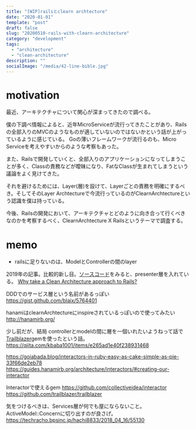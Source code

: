 ```yaml
---
title: "[WIP]railsとclearn archtecture"
date: "2020-01-01"
template: "post"
draft: false
slug: "20200510-rails-with-clearn-architecture"
category: "development"
tags:
  - "architecture"
  - "clean-architecture"
description: ""
socialImage: "/media/42-line-bible.jpg"
---
```


# motivation
最近、アーキテクチャについて関心が深まってきたので調べる。

僕の下調べ情報によると、近年MicroServiceが流行ってきたことがあり、Rails の全部入りのMVCのようなものが適していないのではないかという話が上がっているように感じている。
Goの薄いフレームワークが流行るのも、Micro Serviceを考えやすいからのような考察もあった。

また、Railsで開発していくと、全部入りのアプリケーションになってしまうことが多く、Classの責務などが曖昧になり、FatなClassが生まれてしまうという議論をよく見けてきた。

それを避けるためには、Layer(層)を設けて、Layerごとの責務を明確にするべき。そしてそのLayer Archtectureで今流行っているのがClearnArchtectureという認識を僕は持っている。

今後、Railsの開発において、アーキテクチャとどのように向き合って行くべきなのかを考察するべく、ClearnArchtecture X Railsというテーマで調査する。


# memo
- railsに足りないのは、ModelとControllerの間のlayer


2019年の記事。比較的新し目。[ソースコード](https://github.com/lukemorton/space)をみると、presenter層を入れている。
[Why take a Clean Architecture approach to Rails?](https://lukemorton.tech/articles/why-take-a-clean-architecture-approach-to-rails)


DDDでのサービス層という名前があるっぽい
https://gist.github.com/blaix/5764401


hanamiはclearnArchtectureにinspireされているっぽいので使ってみたい
http://hanamirb.org/

少し前だが、結局 controllerとmodelの間に層を一個いれたいようねって話で[Trailblazer](https://github.com/trailblazer/trailblazer)gemを使ったという話。
https://qiita.com/kbaba1001/items/e265ad1e40f238931468


https://goiabada.blog/interactors-in-ruby-easy-as-cake-simple-as-pie-33f66de2eb78
https://guides.hanamirb.org/architecture/interactors/#creating-our-interactor

Interactorで使えるgem
https://github.com/collectiveidea/interactor
https://github.com/trailblazer/trailblazer

気をつけるべきは、Services層が何でも屋にならないこと。
ActiveModel::Concernに切り出すのが良さげ。
https://techracho.bpsinc.jp/hachi8833/2018_04_16/55130